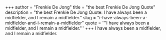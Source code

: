 +++
author = "Frenkie De Jong"
title = "the best Frenkie De Jong Quote"
description = "the best Frenkie De Jong Quote: I have always been a midfielder, and I remain a midfielder."
slug = "i-have-always-been-a-midfielder-and-i-remain-a-midfielder"
quote = '''I have always been a midfielder, and I remain a midfielder.'''
+++
I have always been a midfielder, and I remain a midfielder.
